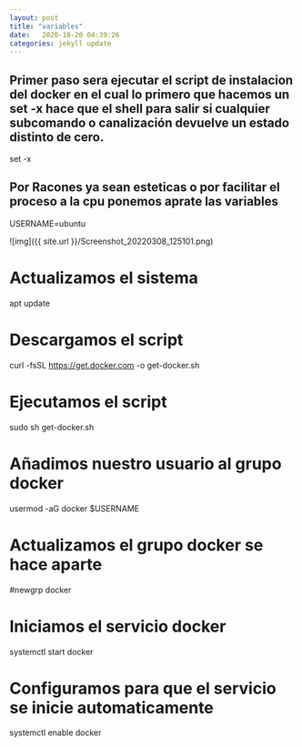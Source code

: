 ```yaml
---
layout: post
title: "variables"
date:   2020-10-20 04:39:26 
categories: jekyll update
---
```



## Primer paso sera ejecutar el script de instalacion del docker en el cual lo primero que hacemos un set -x hace que el shell para salir si cualquier subcomando o canalización devuelve un estado distinto de cero.

set -x

## Por Racones ya sean esteticas o por facilitar el proceso a la cpu ponemos aprate las variables 
USERNAME=ubuntu

![img]({{ site.url }}/Screenshot_20220308_125101.png)

# Actualizamos el sistema
apt update

# Descargamos el script
curl -fsSL https://get.docker.com -o get-docker.sh

# Ejecutamos el script
sudo sh get-docker.sh

# Añadimos nuestro usuario al grupo docker
usermod -aG docker $USERNAME

# Actualizamos el grupo docker se hace aparte
#newgrp docker

# Iniciamos el servicio docker
systemctl start docker

# Configuramos para que el servicio se inicie automaticamente
systemctl enable docker
